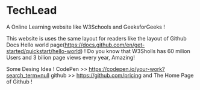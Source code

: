 # TechLead
A Online Learning website like W3Schools and GeeksforGeeks !

This website is uses the same layout for readers like the layout of Github Docs Hello world page(https://docs.github.com/en/get-started/quickstart/hello-world) !
Do you know that W3Sholls has 60 milion Users and 3 bilion page views every year, Amazing!

Some Desing Idea !
CodePen >> https://codepen.io/your-work?search_term=null
github >>  https://github.com/pricing and The Home Page of Github !

